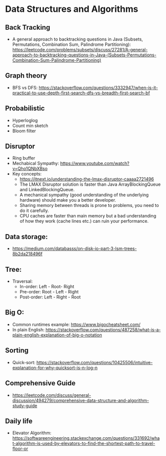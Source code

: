# Data Structures and Algorithms

## Back Tracking
- A general approach to backtracking questions in Java (Subsets, Permutations, Combination Sum, Palindrome Partitioning): https://leetcode.com/problems/subsets/discuss/27281/A-general-approach-to-backtracking-questions-in-Java-(Subsets-Permutations-Combination-Sum-Palindrome-Partitioning)

## Graph theory
- BFS vs DFS: https://stackoverflow.com/questions/3332947/when-is-it-practical-to-use-depth-first-search-dfs-vs-breadth-first-search-bf 

## Probabilistic
- Hyperloglog
- Count min sketch
- Bloom filter
## Disruptor
- Ring buffer
- Mechabical Sympathy: https://www.youtube.com/watch?v=Qho1QNbXBso
- Key concepts:
    - https://itnext.io/understanding-the-lmax-disruptor-caaaa2721496
    - The LMAX Disruptor solution is faster than Java ArrayBlockingQueue and LinkedBlockingQueue.
    - A mechanical sympathy (good understanding of the underlying hardware) should make you a better developer.
    - Sharing memory between threads is prone to problems, you need to do it carefully.
    - CPU caches are faster than main memory but a bad understanding of how they work (cache lines etc.) can ruin your performance.
## Data storage:
- https://medium.com/databasss/on-disk-io-part-3-lsm-trees-8b2da218496f

## Tree:
- Traversal:
    - In-order: Left - Root- Right
    - Pre-order: Root - Left - Right
    - Post-order: Left - Right - Root

## Big O:
- Common runtimes example: https://www.bigocheatsheet.com/
- In plain English: https://stackoverflow.com/questions/487258/what-is-a-plain-english-explanation-of-big-o-notation

## Sorting 
- Quick-sort: https://stackoverflow.com/questions/10425506/intuitive-explanation-for-why-quicksort-is-n-log-n

## Comprehensive Guide
- https://leetcode.com/discuss/general-discussion/494279/comprehensive-data-structure-and-algorithm-study-guide

## Daily life
- Elevator Algorithm: https://softwareengineering.stackexchange.com/questions/331692/what-algorithm-is-used-by-elevators-to-find-the-shortest-path-to-travel-floor-or
